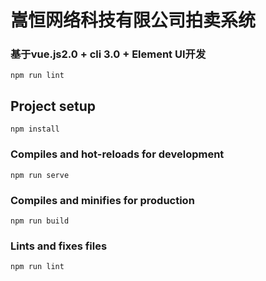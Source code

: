 # 嵩恒网络科技有限公司拍卖系统

### 基于vue.js2.0 + cli 3.0 + Element UI开发
```
npm run lint
```

## Project setup
```
npm install
```

### Compiles and hot-reloads for development
```
npm run serve
```

### Compiles and minifies for production
```
npm run build
```

### Lints and fixes files
```
npm run lint
```
